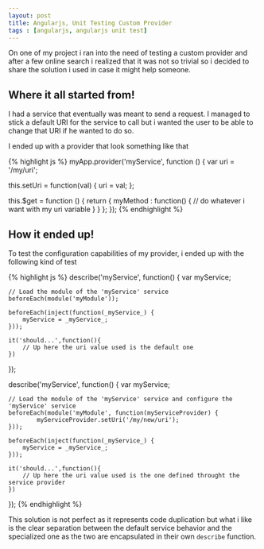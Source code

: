 ```yaml
---
layout: post
title: Angularjs, Unit Testing Custom Provider
tags : [angularjs, angularjs unit test]
---
```


On one of my project i ran into the need of testing a custom provider 
and after a few online search i realized that it was not so trivial so i decided 
to share the solution i used in case it might help someone.

## Where it all started from!

I had a service that eventually was meant to send a request. I managed to stick a default URI for the service 
to call but i wanted the user to be able to change that URI if he wanted to do so.

I ended up with a provider that look something like that

{% highlight js  %}
myApp.provider('myService', function () {
   var uri = '/my/uri';
   
   this.setUri = function(val) {
      uri = val;
   };

   this.$get = function () {
      return {
         myMethod : function() {
            // do whatever i want with my uri variable
         }
      }
   };
});
{% endhighlight %}

## How it ended up!

To test the configuration capabilities of my provider, i ended up with the following kind of test

{% highlight js  %}
describe('myService', function() {
	var myService;
	
	// Load the module of the 'myService' service
	beforeEach(module('myModule'));
	
	beforeEach(inject(function(_myService_) {
		myService = _myService_;
	}));
	
	it('should...',function(){
		// Up here the uri value used is the default one
	})
});

describe('myService', function() {
	var myService;
	
	// Load the module of the 'myService' service and configure the 'myService' service
	beforeEach(module('myModule', function(myServiceProvider) {
       		myServiceProvider.setUri('/my/new/uri');
	}));
	
	beforeEach(inject(function(_myService_) {
		myService = _myService_;
	}));	

	it('should...',function(){
		// Up here the uri value used is the one defined throught the service provider
	})
	
});
{% endhighlight %}

This solution is not perfect as it represents code duplication but what i like is 
the clear separation between the default service behavior and the specialized one 
as the two are encapsulated in their own `describe` function.
